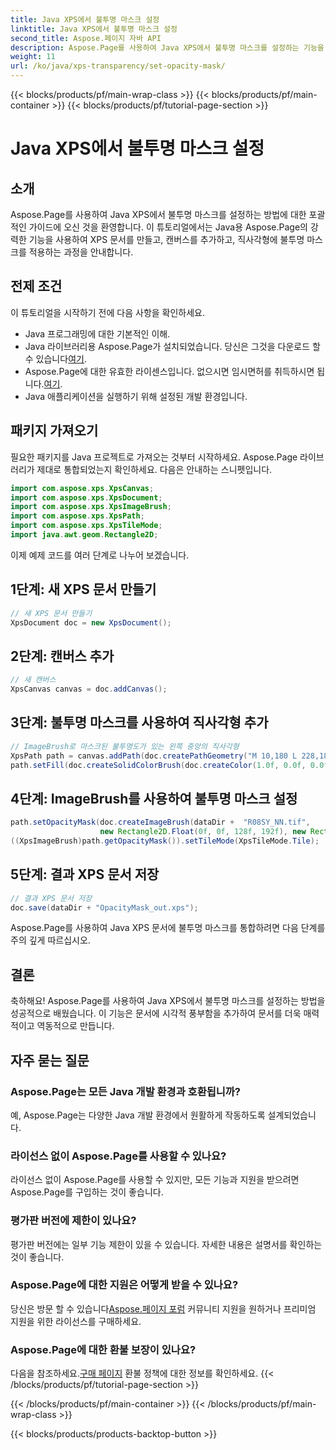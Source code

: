 ```yaml
---
title: Java XPS에서 불투명 마스크 설정
linktitle: Java XPS에서 불투명 마스크 설정
second_title: Aspose.페이지 자바 API
description: Aspose.Page를 사용하여 Java XPS에서 불투명 마스크를 설정하는 기능을 알아보세요. 시각적으로 향상된 문서 경험을 위한 단계별 가이드를 따르세요.
weight: 11
url: /ko/java/xps-transparency/set-opacity-mask/
---
```


{{< blocks/products/pf/main-wrap-class >}}
{{< blocks/products/pf/main-container >}}
{{< blocks/products/pf/tutorial-page-section >}}

# Java XPS에서 불투명 마스크 설정

## 소개
Aspose.Page를 사용하여 Java XPS에서 불투명 마스크를 설정하는 방법에 대한 포괄적인 가이드에 오신 것을 환영합니다. 이 튜토리얼에서는 Java용 Aspose.Page의 강력한 기능을 사용하여 XPS 문서를 만들고, 캔버스를 추가하고, 직사각형에 불투명 마스크를 적용하는 과정을 안내합니다.
## 전제 조건
이 튜토리얼을 시작하기 전에 다음 사항을 확인하세요.
- Java 프로그래밍에 대한 기본적인 이해.
-  Java 라이브러리용 Aspose.Page가 설치되었습니다. 당신은 그것을 다운로드 할 수 있습니다[여기](https://releases.aspose.com/page/java/).
-  Aspose.Page에 대한 유효한 라이센스입니다. 없으시면 임시면허를 취득하시면 됩니다.[여기](https://purchase.aspose.com/temporary-license/).
- Java 애플리케이션을 실행하기 위해 설정된 개발 환경입니다.
## 패키지 가져오기
필요한 패키지를 Java 프로젝트로 가져오는 것부터 시작하세요. Aspose.Page 라이브러리가 제대로 통합되었는지 확인하세요. 다음은 안내하는 스니펫입니다.
```java
import com.aspose.xps.XpsCanvas;
import com.aspose.xps.XpsDocument;
import com.aspose.xps.XpsImageBrush;
import com.aspose.xps.XpsPath;
import com.aspose.xps.XpsTileMode;
import java.awt.geom.Rectangle2D;
```
이제 예제 코드를 여러 단계로 나누어 보겠습니다.
## 1단계: 새 XPS 문서 만들기
```java
// 새 XPS 문서 만들기
XpsDocument doc = new XpsDocument();
```
## 2단계: 캔버스 추가
```java
// 새 캔버스
XpsCanvas canvas = doc.addCanvas();
```
## 3단계: 불투명 마스크를 사용하여 직사각형 추가
```java
// ImageBrush로 마스크된 불투명도가 있는 왼쪽 중앙의 직사각형
XpsPath path = canvas.addPath(doc.createPathGeometry("M 10,180 L 228,180 228,285 10,285"));
path.setFill(doc.createSolidColorBrush(doc.createColor(1.0f, 0.0f, 0.0f)));
```
## 4단계: ImageBrush를 사용하여 불투명 마스크 설정
```java
path.setOpacityMask(doc.createImageBrush(dataDir +  "R08SY_NN.tif", 
                    new Rectangle2D.Float(0f, 0f, 128f, 192f), new Rectangle2D.Float(0f, 0f, 64f, 96f)));
((XpsImageBrush)path.getOpacityMask()).setTileMode(XpsTileMode.Tile);
```
## 5단계: 결과 XPS 문서 저장
```java
// 결과 XPS 문서 저장
doc.save(dataDir + "OpacityMask_out.xps"); 
```
Aspose.Page를 사용하여 Java XPS 문서에 불투명 마스크를 통합하려면 다음 단계를 주의 깊게 따르십시오.
## 결론
축하해요! Aspose.Page를 사용하여 Java XPS에서 불투명 마스크를 설정하는 방법을 성공적으로 배웠습니다. 이 기능은 문서에 시각적 풍부함을 추가하여 문서를 더욱 매력적이고 역동적으로 만듭니다.
## 자주 묻는 질문
### Aspose.Page는 모든 Java 개발 환경과 호환됩니까?
예, Aspose.Page는 다양한 Java 개발 환경에서 원활하게 작동하도록 설계되었습니다.
### 라이선스 없이 Aspose.Page를 사용할 수 있나요?
라이선스 없이 Aspose.Page를 사용할 수 있지만, 모든 기능과 지원을 받으려면 Aspose.Page를 구입하는 것이 좋습니다.
### 평가판 버전에 제한이 있나요?
평가판 버전에는 일부 기능 제한이 있을 수 있습니다. 자세한 내용은 설명서를 확인하는 것이 좋습니다.
### Aspose.Page에 대한 지원은 어떻게 받을 수 있나요?
 당신은 방문 할 수 있습니다[Aspose.페이지 포럼](https://forum.aspose.com/c/page/39) 커뮤니티 지원을 원하거나 프리미엄 지원을 위한 라이선스를 구매하세요.
### Aspose.Page에 대한 환불 보장이 있나요?
 다음을 참조하세요.[구매 페이지](https://purchase.aspose.com/buy) 환불 정책에 대한 정보를 확인하세요.
{{< /blocks/products/pf/tutorial-page-section >}}

{{< /blocks/products/pf/main-container >}}
{{< /blocks/products/pf/main-wrap-class >}}

{{< blocks/products/products-backtop-button >}}
